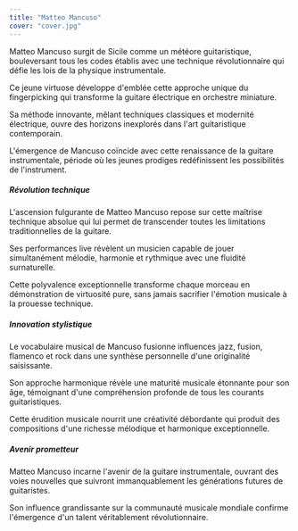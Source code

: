 ```yaml
---
title: "Matteo Mancuso"
cover: "cover.jpg"
---
```


Matteo Mancuso surgit de Sicile comme un météore guitaristique, bouleversant tous les codes établis avec une technique
révolutionnaire qui défie les lois de la physique instrumentale.

Ce jeune virtuose développe d'emblée cette approche unique du fingerpicking qui transforme la guitare électrique en
orchestre miniature.

Sa méthode innovante, mêlant techniques classiques et modernité électrique, ouvre des horizons inexplorés dans l'art
guitaristique contemporain.

L'émergence de Mancuso coïncide avec cette renaissance de la guitare instrumentale, période où les jeunes prodiges
redéfinissent les possibilités de l'instrument.


##### Révolution technique

L'ascension fulgurante de Matteo Mancuso repose sur cette maîtrise technique absolue qui lui permet de transcender
toutes les limitations traditionnelles de la guitare.

Ses performances live révèlent un musicien capable de jouer simultanément mélodie, harmonie et rythmique avec une
fluidité surnaturelle.

Cette polyvalence exceptionnelle transforme chaque morceau en démonstration de virtuosité pure, sans jamais sacrifier
l'émotion musicale à la prouesse technique.


##### Innovation stylistique

Le vocabulaire musical de Mancuso fusionne influences jazz, fusion, flamenco et rock dans une synthèse personnelle d'une
originalité saisissante.

Son approche harmonique révèle une maturité musicale étonnante pour son âge, témoignant d'une compréhension profonde de
tous les courants guitaristiques.

Cette érudition musicale nourrit une créativité débordante qui produit des compositions d'une richesse mélodique et
harmonique exceptionnelle.


##### Avenir prometteur

Matteo Mancuso incarne l'avenir de la guitare instrumentale, ouvrant des voies nouvelles que suivront immanquablement
les générations futures de guitaristes.

Son influence grandissante sur la communauté musicale mondiale confirme l'émergence d'un talent véritablement
révolutionnaire.
